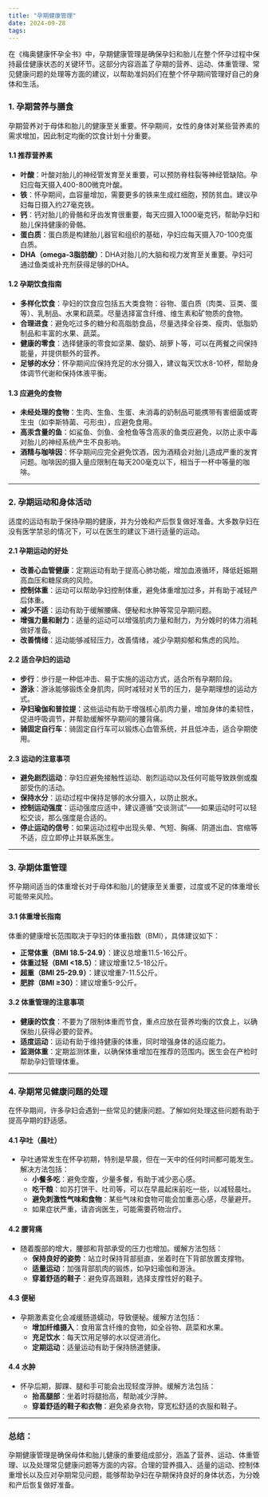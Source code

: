 ```yaml
---
title: "孕期健康管理"
date: 2024-09-28
tags:
---
```


在《梅奥健康怀孕全书》中，孕期健康管理是确保孕妇和胎儿在整个怀孕过程中保持最佳健康状态的关键环节。这部分内容涵盖了孕期的营养、运动、体重管理、常见健康问题的处理等方面的建议，以帮助准妈妈们在整个怀孕期间管理好自己的身体和生活。

### 1. **孕期营养与膳食**

孕期营养对于母体和胎儿的健康至关重要。怀孕期间，女性的身体对某些营养素的需求增加，因此制定均衡的饮食计划十分重要。

#### 1.1 **推荐营养素**

- **叶酸**：叶酸对胎儿的神经管发育至关重要，可以预防脊柱裂等神经管缺陷。孕妇应每天摄入400-800微克叶酸。
- **铁**：怀孕期间，血容量增加，需要更多的铁来生成红细胞，预防贫血。建议孕妇每日摄入约27毫克铁。
- **钙**：钙对胎儿的骨骼和牙齿发育很重要，每天应摄入1000毫克钙，帮助孕妇和胎儿保持健康的骨骼。
- **蛋白质**：蛋白质是构建胎儿器官和组织的基础，孕妇应每天摄入70-100克蛋白质。
- **DHA（omega-3脂肪酸）**：DHA对胎儿的大脑和视力发育至关重要。孕妇可通过鱼类或补充剂获得足够的DHA。

#### 1.2 **孕期饮食指南**

- **多样化饮食**：孕妇的饮食应包括五大类食物：谷物、蛋白质（肉类、豆类、蛋等）、乳制品、水果和蔬菜。尽量选择富含纤维、维生素和矿物质的食物。
- **合理进食**：避免吃过多的糖分和高脂肪食品，尽量选择全谷类、瘦肉、低脂奶制品和丰富的水果、蔬菜。
- **健康的零食**：选择健康的零食如坚果、酸奶、胡萝卜等，可以在两餐之间保持能量，并提供额外的营养。
- **足够的水分**：怀孕期间应保持充足的水分摄入，建议每天饮水8-10杯，帮助身体调节代谢和保持体液平衡。

#### 1.3 **应避免的食物**

- **未经处理的食物**：生肉、生鱼、生蛋、未消毒的奶制品可能携带有害细菌或寄生虫（如李斯特菌、弓形虫），应避免食用。
- **高汞含量的鱼**：如鲨鱼、剑鱼、金枪鱼等含高汞的鱼类应避免，以防止汞中毒对胎儿的神经系统产生不良影响。
- **酒精与咖啡因**：怀孕期间应完全避免饮酒，因为酒精会对胎儿造成严重的发育问题。咖啡因的摄入量应限制在每天200毫克以下，相当于一杯中等量的咖啡。

------

### 2. **孕期运动和身体活动**

适度的运动有助于保持孕期的健康，并为分娩和产后恢复做好准备。大多数孕妇在没有医学禁忌的情况下，可以在医生的建议下进行适量的运动。

#### 2.1 **孕期运动的好处**

- **改善心血管健康**：定期运动有助于提高心肺功能，增加血液循环，降低妊娠期高血压和糖尿病的风险。
- **控制体重**：运动可以帮助孕妇控制体重，避免体重增加过多，并有助于减轻产后体重。
- **减少不适**：运动有助于缓解腰痛、便秘和水肿等常见孕期问题。
- **增强力量和耐力**：适量的运动可以增强肌肉力量和耐力，为分娩时的体力消耗做好准备。
- **改善情绪**：运动能够减轻压力，改善情绪，减少孕期抑郁和焦虑的风险。

#### 2.2 **适合孕妇的运动**

- **步行**：步行是一种低冲击、易于实施的运动方式，适合所有孕期阶段。
- **游泳**：游泳能够锻炼全身肌肉，同时减轻对关节的压力，是孕期理想的运动方式。
- **孕妇瑜伽和普拉提**：这些运动有助于增强核心肌肉力量，增加身体的柔韧性，促进呼吸调节，并帮助缓解怀孕期间的腰背痛。
- **骑固定自行车**：骑固定自行车可以锻炼心血管系统，并且低冲击，适合孕期使用。

#### 2.3 **运动的注意事项**

- **避免剧烈运动**：孕妇应避免接触性运动、剧烈运动以及任何可能导致跌倒或腹部受伤的活动。
- **保持水分**：运动过程中保持足够的水分摄入，以防止脱水。
- **控制运动强度**：运动强度应适中，建议遵循“交谈测试”——如果运动时可以轻松交谈，那么强度是合适的。
- **停止运动的信号**：如果运动过程中出现头晕、气短、胸痛、阴道出血、宫缩等不适，应立即停止并联系医生。

------

### 3. **孕期体重管理**

怀孕期间适当的体重增长对于母体和胎儿的健康至关重要，过度或不足的体重增长可能带来风险。

#### 3.1 **体重增长指南**

体重的健康增长范围取决于孕妇的体重指数（BMI），具体建议如下：

- **正常体重（BMI 18.5-24.9）**：建议总增重11.5-16公斤。
- **体重过轻（BMI <18.5）**：建议增重12.5-18公斤。
- **超重（BMI 25-29.9）**：建议增重7-11.5公斤。
- **肥胖（BMI ≥30）**：建议增重5-9公斤。

#### 3.2 **体重管理的注意事项**

- **健康的饮食**：不要为了限制体重而节食，重点应放在营养均衡的饮食上，以确保胎儿获得必要的营养。
- **适度运动**：运动有助于维持健康的体重，同时增强身体的适应能力。
- **监测体重**：定期监测体重，以确保体重增加在推荐的范围内。医生会在产检时帮助孕妇管理体重。

------

### 4. **孕期常见健康问题的处理**

在怀孕期间，许多孕妇会遇到一些常见的健康问题。了解如何处理这些问题有助于提高孕期的舒适感。

#### 4.1 **孕吐（晨吐）**

- 孕吐通常发生在怀孕初期，特别是早晨，但在一天中的任何时间都可能发生。解决方法包括：
  - **小餐多吃**：避免空腹，少量多餐，有助于减少恶心感。
  - **吃干粮**：如苏打饼干、吐司等，可以在早晨起床前吃一些，以减轻晨吐。
  - **避免刺激性气味和食物**：某些气味和食物可能会加重恶心感，尽量避开。
  - 如果症状严重，请咨询医生，可能需要药物治疗。

#### 4.2 **腰背痛**

- 随着腹部的增大，腰部和背部承受的压力也增加。缓解方法包括：
  - **保持良好的姿势**：站立时保持背部挺直，坐着时在下背部放置支撑物。
  - **适量运动**：加强背部肌肉的锻炼，如孕妇瑜伽和游泳。
  - **穿着舒适的鞋子**：避免穿高跟鞋，选择支撑性好的鞋子。

#### 4.3 **便秘**

- 孕期激素变化会减缓肠道蠕动，导致便秘。缓解方法包括：
  - **增加纤维摄入**：食用富含纤维的食物，如全谷物、蔬菜和水果。
  - **充足饮水**：每天饮用足够的水以促进消化。
  - **定期运动**：适量运动有助于保持肠道健康。

#### 4.4 **水肿**

- 怀孕后期，脚踝、腿和手可能会出现轻度浮肿。缓解方法包括：
  - **抬高腿部**：坐着时将腿抬高，帮助减少浮肿。
  - **穿着舒适的鞋子和衣物**：避免紧身衣物，穿宽松舒适的衣服和鞋子。

------

### 总结：

孕期健康管理是确保母体和胎儿健康的重要组成部分，涵盖了营养、运动、体重管理、以及处理常见健康问题等方面的内容。合理的营养摄入、适量的运动、控制体重增长以及应对孕期常见问题，能够帮助孕妇在孕期保持良好的身体状态，为分娩和产后恢复做好准备。

